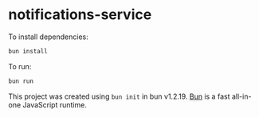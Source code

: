 # notifications-service

To install dependencies:

```bash
bun install
```

To run:

```bash
bun run 
```

This project was created using `bun init` in bun v1.2.19. [Bun](https://bun.com) is a fast all-in-one JavaScript runtime.
